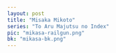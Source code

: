 ```yaml
---
layout: post
title: "Misaka Mikoto"
series: "To Aru Majutsu no Index"
pic: "mikasa-railgun.png"
bk: "mikasa-bk.png"
---
```

